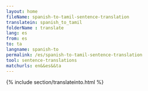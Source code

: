 ```yaml
---
layout: home
fileName: spanish-to-tamil-sentence-translation
translatein: spanish_to_tamil
folderName : translate
lang: es
from: es
to: ta
langname: spanish-to
permalink: /es/spanish-to-tamil-sentence-translation
tool: sentence-translations
matchurls: en&&es&&ta
---
```

{% include section/translateinto.html %}
